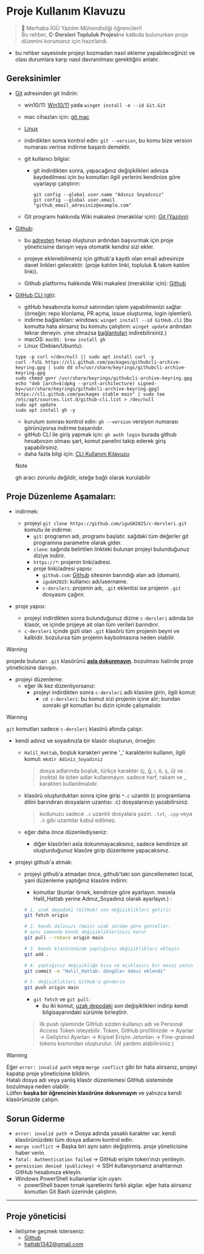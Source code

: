 # Proje Kullanım Klavuzu

> 👋 Merhaba İGÜ Yazılım Mühendisliği öğrencileri!  
> Bu rehber, **C-Dersleri Topluluk Projesi**ne katkıda bulunurken proje düzenini korumanız için hazırlandı.

- bu rehber sayesinde projeyi bozmadan nasıl ekleme yapabileceğinizi ve olası durumlara karşı nasıl davranılması gerektiğini anlatır.

## Gereksinimler

- [Git](https://git-scm.com/install/) adresinden git indirin:
	- win10/11: [Win10/11](https://git-scm.com/install/windows) yada `winget install -e --id Git.Git`
	- mac cihazları için: [git mac](https://git-scm.com/install/mac)
	- [Linux](https://git-scm.com/install/linux)

	- indirdikten sonra kontrol edin: `git --version`, bu komu bize version numarası verirse indirme başarılı demektir.

	- git kullanıcı bilgisi:
		- git indirdikten sonra, yapacağınız değişiklikleri adınıza kaydedilmesi için bu komutları ilgili yerlerini kendinize göre uyarlayıp çalıştırın:
			```
			git config --global user.name "Adınız Soyadınız"
			git config --global user.email "github_email_adresiniz@example.com"
			```

	- Git programı hakkında Wiki makalesi (meraklılar için): [Git (Yazılım)](https://tr.wikipedia.org/wiki/Git_(yaz%C4%B1l%C4%B1m))

- [Github](https://github.com/):
	- bu [adresten](https://github.com/) hesap oluşturun ardından başvurmak için proje yöneticisine danışın veya otomatik kendisi sizi ekler.
	- projeye eklenebilmeniz için github'a kayıtlı olan email adresinize davet linkleri gelecektir. (proje katılım linki, topluluk & takım katılım linki).

	- Github platformu hakkında Wiki makalesi (meraklılar için): [Github](https://tr.wikipedia.org/wiki/GitHub)

- [GitHub CLI (gh)](https://cli.github.com/):
	- gitHub hesabınızla komut satırından işlem yapabilmenizi sağlar (örneğin: repo klonlama, PR açma, issue oluşturma, login işlemleri).
	- indirme bağlantıları:
		windows: `winget install --id GitHub.cli` (bu komutta hata alırsanız bu komutu çalıştırın: `winget update` ardından tekrar deneyin. yine olmazsa [bağlantıdan](https://cli.github.com/) indirebilirsiniz.)
	- macOS: `macOS: brew install gh`
	- Linux (Debian/Ubuntu):
	```
	type -p curl >/dev/null || sudo apt install curl -y
	curl -fsSL https://cli.github.com/packages/githubcli-archive-keyring.gpg | sudo dd of=/usr/share/keyrings/githubcli-archive-keyring.gpg
	sudo chmod go+r /usr/share/keyrings/githubcli-archive-keyring.gpg
	echo "deb [arch=$(dpkg --print-architecture) signed-by=/usr/share/keyrings/githubcli-archive-keyring.gpg] https://cli.github.com/packages stable main" | sudo tee /etc/apt/sources.list.d/github-cli.list > /dev/null
	sudo apt update
	sudo apt install gh -y
	```
	- kurulum sonrası kontrol edin: `gh --version` versiyon numarası görünüyorsa indirme başarılıdır.
	- gitHub CLI ile giriş yapmak için: `gh auth login` burada github hesabınızın olması şart, komut panelini takip ederek giriş yapabilirsiniz.
	- daha fazla bilgi için: [CLI Kullanım Kılavuzu](https://cli.github.com/manual/)

	> [!NOTE]
	> gh aracı zorunlu değildir, isteğe bağlı olarak kurulabilir


## Proje Düzenleme Aşamaları:
- indirmek:
	- projeyi `git clone https://github.com/iguGH2025/c-dersleri.git` komutu ile indirme:
		- `git`: programın adı, programı başlatır. sağdaki tüm değerler git programına parametre olarak gider.
		- `clone`: sağında belirtilen linkteki bulunan projeyi bulunduğunuz diziye indirir.
		- `https://*`: projenin linki/adresi.
		- proje linki/adresi yapısı:
			- `github.com`: [Github](https://github.com/) sitesinin barındığı alan adı (domain).
			- `iguGH2025`: kullanıcı adı/username.
			- `c-dersleri`: projenin adı, `.git` eklentisi ise projenin `.git` dosyasını çağırır.

- proje yapısı:
	- projeyi indirdikten sonra bulunduğunuz dizine `c-dersleri` adında bir klasör, ve içinde projeye ait olan tüm verileri barındırır.
	- `c-dersleri` içinde gizli olan `.git` klasörü tüm projenin beyni ve kalbidir. bozulursa tüm projenin kaybolmasına neden olabilir.
> [!WARNING]
> projede bulunan `.git` klasörünü <ins>**asla dokunmayın**</ins>. bozulması halinde proje yöneticisine danışın.

- projeyi düzenleme:
	- eğer ilk kez düzenliyorsanız:
		- projeyi indirdikten sonra `c-dersleri` adlı klasöre girin, ilgili komut:
			- `cd c-dersleri`: bu komut sizi projenin içine alır; bundan sonraki git komutları bu dizin içinde çalışmalıdır.
> [!WARNING] 
> `git` komutları sadece `c-dersleri` klasörü altında çalışır.

- kendi adınız ve soyadınızla bir klasör oluşturun, örneğin:
	- `Halil_Hattab`, boşluk karakteri yerine '_' karakterini kullanın, ilgili komut: `mkdir Adiniz_Soyadiniz`
		> dosya adlarında boşluk, türkçe karakter (ç, ğ, ı, ö, ş, ü) ve . (nokta) ile biten adlar kullanmayın. sadece harf, rakam ve _ karakteri kullanılmalıdır.

	- klasörü oluşturduktan sonra içine girip `*.c` uzantılı (c programlama dilini barındıran dosyaların uzantısı: .c) dosyalarınızı yazabilirsiniz.
		> kodunuzu sadece `.c` uzantılı dosyalara yazın. `.txt`, `.cpp` veya `.h` gibi uzantılar kabul edilmez.
	- eğer daha önce düzenlediyseniz:
		- diğer klasörleri asla dokunmayacaksınız, sadece kendinize ait oluşturduğunuz klasöre girip düzenleme yapacaksınız.

- projeyi github'a atmak:
	- projeyi github'a atmadan önce, github'taki son güncellemeleri local, yani düzenleme yaptığınız klasöre indirin:
		- komutlar (bunlar örnek, kendinize göre ayarlayın. mesela Halil_Hattab yerine Adınız_Soyadınız olarak ayarlayın.) :
		```bash
		# 1. uzak depodaki (GitHub) son değişiklikleri getirir
		git fetch origin

		# 2. kendi dalınızı (main) uzak sürüme göre günceller, 
		# aynı zamanda kendi değişikliklerinizi korur
		git pull --rebase origin main

		# 3. kendi klasörünüzde yaptığınız değişiklikleri ekleyin
		git add .

		# 4. yaptığınız değişikliğe kısa ve açıklayıcı bir mesaj yazın
		git commit -m "Halil_Hattab: döngüler ödevi eklendi"

		# 5. değişiklikleri GitHub'a gönderin
		git push origin main
		```
		- `git fetch` ve `git pull`:
			- bu iki komut, [uzak depodaki](https://github.com/iguGH2025/c-dersleri/) son değişiklikleri indirip kendi bilgisayarındaki sürümle birleştirir.

		> ilk push işleminde GitHub sizden kullanıcı adı ve Personal Access Token isteyebilir. Token, GitHub profilinizde → Ayarlar → Geliştirici Ayarları → Kişisel Erişim Jetonları → Fine-grained tokens kısmından oluşturulur. (AI yardımı alabilirsiniz.)


> [!WARNING]
> Eğer `error: invalid path` veya `merge conflict` gibi bir hata alırsanız, projeyi kapatıp proje yöneticisine bildirin.  
> Hatalı dosya adı veya yanlış klasör düzenlemesi GitHub sisteminde bozulmaya neden olabilir.  
> Lütfen **başka bir öğrencinin klasörüne dokunmayın** ve yalnızca kendi klasörünüzde çalışın.

## Sorun Giderme
- `error: invalid path` → Dosya adında yasaklı karakter var. kendi klasörünüzdeki tüm dosya adlarını kontrol edin.
- `merge conflict` → Başka biri aynı satırı değiştirmiş. proje yöneticisine haber verin.
- `fatal: Authentication failed` → GitHub erişim token’ınızı yenileyin.
- `permission denied (publickey)` → SSH kullanıyorsanız anahtarınızı GitHub hesabınıza ekleyin.
- Windows PowerShell kullananlar için uyarı:
	- powerShell bazen tırnak işaretlerini farklı algılar. eğer hata alırsanız komutları Git Bash üzerinde çalıştırın.

---

## Proje yöneticisi
- iletişime geçmek isterseniz:
	- [Github](https://github.com/trs-1342)
	- [hattab1342@gmail.com](mailto:hattab1342@gmail.com)